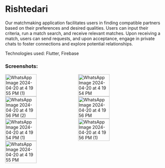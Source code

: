# Rishtedari

Our matchmaking application facilitates users in finding compatible partners based on their preferences and desired qualities. Users can input their criteria, run a match search, and receive relevant matches. Upon receiving a match, users can send requests, and upon acceptance, engage in private chats to foster connections and explore potential relationships.

Technologies used: Flutter, Firebase

### Screenshots:
<div style="display: flex; flex-wrap: wrap;">
  <img src="https://github.com/drocgoesongit/project_showcase/assets/82268112/0bee028e-4b1c-4deb-a652-ed924897583b" alt="WhatsApp Image 2024-04-20 at 4 19 55 PM (1)" style="width: 45%; margin-right: 5px;">
  <img src="https://github.com/drocgoesongit/project_showcase/assets/82268112/4e35bb77-e467-48f2-8ada-486563f83493" alt="WhatsApp Image 2024-04-20 at 4 19 54 PM" style="width: 45%; margin-left: 5px;">
  <img src="https://github.com/drocgoesongit/project_showcase/assets/82268112/801a5e23-52e0-48ae-9fdc-e3e990f1dff2" alt="WhatsApp Image 2024-04-20 at 4 19 56 PM (2)" style="width: 45%; margin-right: 5px;">
  <img src="https://github.com/drocgoesongit/project_showcase/assets/82268112/987d543d-402d-4c4b-a34c-54ae4a97055c" alt="WhatsApp Image 2024-04-20 at 4 19 56 PM" style="width: 45%; margin-left: 5px;">
  <img src="https://github.com/drocgoesongit/project_showcase/assets/82268112/34084783-2192-423f-a2a8-a357b83ed448" alt="WhatsApp Image 2024-04-20 at 4 19 54 PM (1)" style="width: 45%; margin-right: 5px;">
  <img src="https://github.com/drocgoesongit/project_showcase/assets/82268112/6791dd38-d8b9-4e36-9cea-dd129ea0b2e3" alt="WhatsApp Image 2024-04-20 at 4 19 56 PM (1)" style="width: 45%; margin-left: 5px;">
  <img src="https://github.com/drocgoesongit/project_showcase/assets/82268112/52b55314-ba7c-4ead-b506-9254c7a5483a" alt="WhatsApp Image 2024-04-20 at 4 19 55 PM" style="width: 45%; margin-right: 5px;">
</div>

